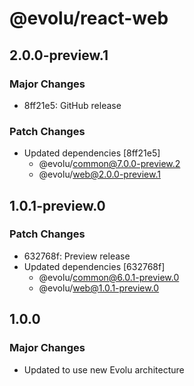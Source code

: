 # @evolu/react-web

## 2.0.0-preview.1

### Major Changes

- 8ff21e5: GitHub release

### Patch Changes

- Updated dependencies [8ff21e5]
  - @evolu/common@7.0.0-preview.2
  - @evolu/web@2.0.0-preview.1

## 1.0.1-preview.0

### Patch Changes

- 632768f: Preview release
- Updated dependencies [632768f]
  - @evolu/common@6.0.1-preview.0
  - @evolu/web@1.0.1-preview.0

## 1.0.0

### Major Changes

- Updated to use new Evolu architecture
